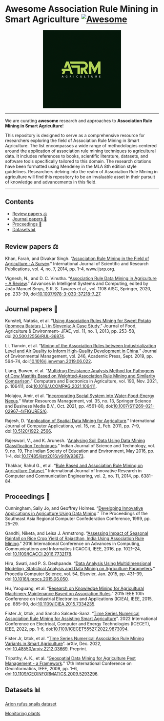 # Awesome Association Rule Mining in Smart Agriculture [![Awesome](https://awesome.re/badge.svg)](https://awesome.re)

<p align="center">
<img src="/.github/logo/Logo_256.png" alt="Awesome Computational Intelligence in Sports logo" style="height: 256px; width:256px;"/>
</p>

---
We are curating **awesome** research and approaches to **Association Rule Mining in Smart Agriculture**!

This repository is designed to serve as a comprehensive resource for researchers exploring the field of Association Rule Mining in Smart Agriculture. The list encompasses a wide range of methodologies centered around the application of association rule mining techniques to agricultural data. It includes references to books, scientific literature, datasets, and software tools specifically tailored to this domain. The research citations have been formatted using Mendeley in the MLA 8th edition style guidelines. Researchers delving into the realm of Association Rule Mining in agriculture will find this repository to be an invaluable asset in their pursuit of knowledge and advancements in this field.

---

## Contents
- [Review papers ⚖️](#review-papers-)
- [Journal papers 📄](#journal-papers-)
- [Proceedings 📖](#proceedings-)
- [Datasets 📊](#datasets-)

## Review papers ⚖️

Khan, Farah, and Divakar Singh. “[Association Rule Mining in the Field of Agriculture : A Survey](https://www.ijsrp.org/research-paper-0714.php?rp=P312922).” International Journal of Scientific and Research Publications, vol. 4, no. 7, 2014, pp. 1–4, www.ijsrp.org.

Vignesh, N., and D. C. Vinutha. “[Association Rule Data Mining in Agriculture – A Review](https://link.springer.com/chapter/10.1007/978-3-030-37218-7_27).” Advances in Intelligent Systems and Computing, edited by João Manuel Smys, S R. S. Tavares et al., vol. 1108 AISC, Springer, 2020, pp. 233–39, doi:[10.1007/978-3-030-37218-7_27](https://doi.org/10.1007/978-3-030-37218-7_27).

## Journal papers 📄

Kunstelj, Nataša, et al. “[Using Association Rules Mining for Sweet Potato (Ipomoea Batatas L.) in Slovenia: A Case Study](https://repozitorij.uni-lj.si/IzpisGradiva.php?id=36874).” Journal of Food, Agriculture & Environment- JFAE, vol. 11, no. 1, 2013, pp. 253–58, doi:[20.500.12556/RUL-36874](https://doi.org/20.500.12556/RUL-36874).

Li, Tianxin, et al. “[Mining of the Association Rules between Industrialization Level and Air Quality to Inform High-Quality Development in China](https://www.sciencedirect.com/science/article/pii/S0301479719308230).” Journal of Environmental Management, vol. 246, Academic Press, Sept. 2019, pp. 564–74, doi:[10.1016/j.jenvman.2019.06.022](https://doi.org/10.1016/j.jenvman.2019.06.022).

Liang, Buwen, et al. “[Multidrug Resistance Analysis Method for Pathogens of Cow Mastitis Based on Weighted-Association Rule Mining and Similarity Comparison](https://www.sciencedirect.com/science/article/abs/pii/S0168169921004282).” Computers and Electronics in Agriculture, vol. 190, Nov. 2021, p. 106411, doi:[10.1016/J.COMPAG.2021.106411](https://doi.org/10.1016/J.COMPAG.2021.106411).

Molajou, Amir, et al. “[Incorporating Social System into Water-Food-Energy Nexus](https://link.springer.com/article/10.1007/s11269-021-02967-4).” Water Resources Management, vol. 35, no. 13, Springer Science and Business Media B.V., Oct. 2021, pp. 4561–80, doi:[10.1007/S11269-021-02967-4/FIGURES/6](https://doi.org/10.1007/S11269-021-02967-4/FIGURES/6).

Rajesh, D. “[Application of Spatial Data Mining for Agriculture](http://citeseerx.ist.psu.edu/viewdoc/download?doi=10.1.1.206.3496&rep=rep1&type=pdf).” International Journal of Computer Applications, vol. 15, no. 2, Feb. 2011, pp. 7–9, doi:[10.5120/1922-2566](https://doi.org/10.5120/1922-2566).

Rajeswari, V., and K. Arunesh. “[Analysing Soil Data Using Data Mining Classification Techniques](https://indjst.org/articles/analysing-soil-data-using-data-mining-classification-techniques).” Indian Journal of Science and Technology, vol. 9, no. 19, The Indian Society of Education and Environment, May 2016, pp. 1–4, doi:[10.17485/ijst/2016/v9i19/93873](https://doi.org/10.17485/ijst/2016/v9i19/93873).

Thakkar, Rahul G., et al. “[Rule Based and Association Rule Mining on Agriculture Dataset](https://www.rroij.com/open-access/rule-based-and-association-rule-mining-onagriculture-dataset.pdf).” International Journal of Innovative Research in Computer and Communication Engineering, vol. 2, no. 11, 2014, pp. 6381–84.

## Proceedings 📖

Cunningham, Sally Jo, and Geoffrey Holmes. “[Developing Innovative Applications in Agriculture Using Data Mining](https://www.semanticscholar.org/paper/Developing-innovative-applications-in-agriculture-Cunningham-Holmes/e437680adb40916355b51a20e606e21ca18cf5bb).” The Proceedings of the Southeast Asia Regional Computer Confederation Conference, 1999, pp. 25–29.

Gandhi, Niketa, and Leisa J. Armstrong. “[Assessing Impact of Seasonal Rainfall on Rice Crop Yield of Rajasthan, India Using Association Rule Mining](https://ieeexplore.ieee.org/document/7732178).” 2016 International Conference on Advances in Computing, Communications and Informatics (ICACCI), IEEE, 2016, pp. 1021–24, doi:[10.1109/ICACCI.2016.7732178](https://doi.org/10.1109/ICACCI.2016.7732178).

Hira, Swati, and P. S. Deshpande. “[Data Analysis Using Multidimensional Modeling, Statistical Analysis and Data Mining on Agriculture Parameters](https://www.sciencedirect.com/science/article/pii/S1877050915013745).” Procedia Computer Science, vol. 54, Elsevier, Jan. 2015, pp. 431–39, doi:[10.1016/j.procs.2015.06.050](https://doi.org/10.1016/j.procs.2015.06.050).

Hu, Yaoguang, et al. “[Research on Knowledge Mining for Agricultural Machinery Maintenance Based on Association Rules](https://ieeexplore.ieee.org/document/7334235).” 2015 IEEE 10th Conference on Industrial Electronics and Applications (ICIEA), IEEE, 2015, pp. 885–90, doi:[10.1109/ICIEA.2015.7334235](https://doi.org/10.1109/ICIEA.2015.7334235).

Fister Jr, Iztok, and Sancho Salcedo-Sanz. “[Time Series Numerical Association Rule Mining for Assisting Smart Agriculture](https://ieeexplore.ieee.org/document/9873094)”. 2022 International Conference on Electrical, Computer and Energy Technologies (ICECET), IEEE, 2022, pp. 1–6, doi:[10.1109/ICECET55527.2022.9873094](https://doi.org/10.1109/ICECET55527.2022.9873094).

Fister Jr, Iztok, et al. “[Time Series Numerical Association Rule Mining Variants in Smart Agriculture](https://arxiv.org/abs/2212.03669)”. arXiv, Dec. 2022, doi:[10.48550/arxiv.2212.03669](https://doi.org/10.48550/arxiv.2212.03669). Preprint.

Tripathy, A. K., et al. “[Geospatial Data Mining for Agriculture Pest Management - a Framework](https://ieeexplore.ieee.org/abstract/document/5293296).” 17th International Conference on Geoinformatics, IEEE, 2009, pp. 1–6, doi:[10.1109/GEOINFORMATICS.2009.5293296](https://doi.org/10.1109/GEOINFORMATICS.2009.5293296).

## Datasets 📊

[Arion rufus snails dataset](https://github.com/firefly-cpp/snail-dataset)

[Monitoring plants](https://github.com/firefly-cpp/smart-agriculture-datasets/tree/main/plant-monitoring-esp32)




